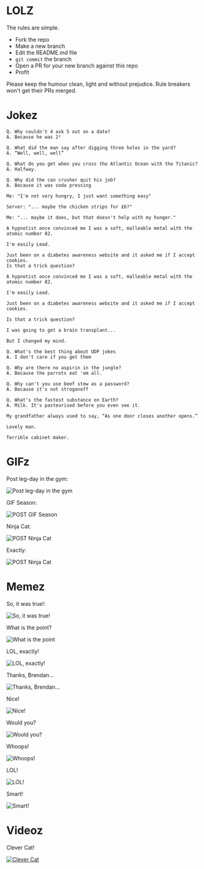 # LOLZ

The rules are simple.

- Fork the repo
- Make a new branch
- Edit the README.md file
- `git commit` the branch
- Open a PR for your new branch against this repo
- Profit

Please keep the humour clean, light and without prejudice. Rule breakers won't get their PRs merged.

# Jokez

```
Q. Why couldn't 4 ask 5 out on a date?
A. Because he was 2²
```

```
Q. What did the man say after digging three holes in the yard?
A. “Well, well, well”
```

```
Q. What do you get when you cross the Atlantic Ocean with the Titanic?
A. Halfway.
```

```
Q. Why did the can crusher quit his job?
A. Because it was soda pressing
```

```
Me: "I'm not very hungry, I just want something easy"

Server: "... maybe the chicken strips for £6?"

Me: "... maybe it does, but that doesn't help with my hunger."
```

```
A hypnotist once convinced me I was a soft, malleable metal with the atomic number 82.

I'm easily Lead.
```

```
Just been on a diabetes awareness website and it asked me if I accept cookies.
Is that a trick question?
```

```
A hypnotist once convinced me I was a soft, malleable metal with the atomic number 82.

I'm easily Lead.
```

```
Just been on a diabetes awareness website and it asked me if I accept cookies.

Is that a trick question?
```

```
I was going to get a brain transplant...

But I changed my mind.
```

```
Q. What's the best thing about UDP jokes
A. I don't care if you get them
```

```
Q. Why are there no aspirin in the jungle?
A. Because the parrots eat 'em all.
```

```
Q. Why can't you use beef stew as a password?
A. Because it's not stroganoff
```

```
Q. What's the fastest substance on Earth?
A. Milk. It's pasteurised before you even see it.
```

```
My grandfather always used to say, “As one door closes another opens.”

Lovely man.

Terrible cabinet maker.
```
# GIFz

Post leg-day in the gym:

![Post leg-day in the gym](gifz/cats.gif)

GIF Season:

![POST GIF Season](gifz/gif-season.gif)

Ninja Cat:

![POST Ninja Cat](gifz/cat-backflip.gif)

Exactly:

![POST Ninja Cat](gifz/Fixing_bugs_in_production.gif)

# Memez

So, it was true!:

![So, it was true!](memes/nigerian-billions.jpg)

What is the point?

![What is the point](memes/pointless-code.jpg)

LOL, exactly!

![LOL, exactly!](memes/it-vs-user.jpg)

Thanks, Brendan...

![Thanks, Brendan...](memes/thanks-brendan.jpg)

Nice!

![Nice!](memes/paperclips.jpg)

Would you?

![Would you?](memes/baby-names.jpg)

Whoops!

![Whoops!](memes/accidental-resignation.jpg)

LOL!

![LOL!](memes/bread.jpg)

Smart!

![Smart!](memes/space-saving.jpg)

# Videoz

Clever Cat!

[![Clever Cat](https://i.ytimg.com/vi/OKsyMxUX7R0/hqdefault.jpg)](https://www.youtube.com/watch?v=OKsyMxUX7R0)
